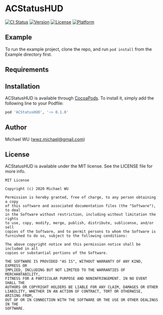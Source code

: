 # ACStatusHUD

[![CI Status](https://img.shields.io/travis/mrcrow/ACStatusHUD.svg?style=flat)](https://travis-ci.org/mrcrow/ACStatusHUD)
[![Version](https://img.shields.io/cocoapods/v/ACStatusHUD.svg?style=flat)](https://cocoapods.org/pods/ACStatusHUD)
[![License](https://img.shields.io/cocoapods/l/ACStatusHUD.svg?style=flat)](https://cocoapods.org/pods/ACStatusHUD)
[![Platform](https://img.shields.io/cocoapods/p/ACStatusHUD.svg?style=flat)](https://cocoapods.org/pods/ACStatusHUD)

## Example

To run the example project, clone the repo, and run `pod install` from the Example directory first.

## Requirements

## Installation

ACStatusHUD is available through [CocoaPods](https://cocoapods.org). To install
it, simply add the following line to your Podfile:

```ruby
pod 'ACStatusHUD', '~> 0.1.0'
```

## Author

Michael WU (wwz.michael@gmail.com)

## License

ACStatusHUD is available under the MIT license. See the LICENSE file for more info.

```
MIT License

Copyright (c) 2020 Michael WU

Permission is hereby granted, free of charge, to any person obtaining a copy
of this software and associated documentation files (the "Software"), to deal
in the Software without restriction, including without limitation the rights
to use, copy, modify, merge, publish, distribute, sublicense, and/or sell
copies of the Software, and to permit persons to whom the Software is
furnished to do so, subject to the following conditions:

The above copyright notice and this permission notice shall be included in all
copies or substantial portions of the Software.

THE SOFTWARE IS PROVIDED "AS IS", WITHOUT WARRANTY OF ANY KIND, EXPRESS OR
IMPLIED, INCLUDING BUT NOT LIMITED TO THE WARRANTIES OF MERCHANTABILITY,
FITNESS FOR A PARTICULAR PURPOSE AND NONINFRINGEMENT. IN NO EVENT SHALL THE
AUTHORS OR COPYRIGHT HOLDERS BE LIABLE FOR ANY CLAIM, DAMAGES OR OTHER
LIABILITY, WHETHER IN AN ACTION OF CONTRACT, TORT OR OTHERWISE, ARISING FROM,
OUT OF OR IN CONNECTION WITH THE SOFTWARE OR THE USE OR OTHER DEALINGS IN THE
SOFTWARE.
```
